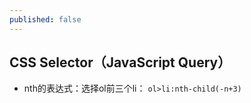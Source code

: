 ```yaml
---
published: false
---
```

## CSS Selector（JavaScript Query）
- nth的表达式：选择ol前三个li：
`ol>li:nth-child(-n+3)`
